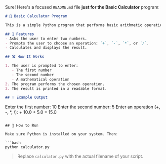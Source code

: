 Sure! Here's a focused `README.md` file **just for the Basic Calculator** program:

```markdown
# 🧮 Basic Calculator Program

This is a simple Python program that performs basic arithmetic operations based on user input.

## 📌 Features
- Asks the user to enter two numbers.
- Prompts the user to choose an operation: `+`, `-`, `*`, or `/`.
- Calculates and displays the result.

## 🛠 How It Works

1. The user is prompted to enter:
   - The first number
   - The second number
   - A mathematical operation
2. The program performs the chosen operation.
3. The result is printed in a readable format.

## 💡 Example Output

```

Enter the first number: 10
Enter the second number: 5
Enter an operation (+, -, \*, /): +
10.0 + 5.0 = 15.0

````

## 🚀 How to Run

Make sure Python is installed on your system. Then:

```bash
python calculator.py
````

> Replace `calculator.py` with the actual filename of your script.

